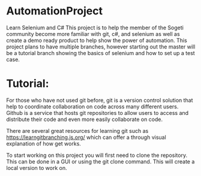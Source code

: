 # AutomationProject
Learn Selenium and C#
This project is to help the member of the Sogeti community become more familiar with git, c#, and selenium as well as create a demo ready product to help show the power of automation.
This project plans to have multiple branches, however starting out the master will be a tutorial branch showing the basics of selenium and how to set up a test case. 

# Tutorial:
For those who have not used git before, git is a version control solution that help to coordinate collaboration on code across many different users. Github is a service that hosts git repositories to allow users to access and distribute their code and even more easily collaborate on code. 

There are several great resources for learning git such as https://learngitbranching.js.org/ which can offer a through visual explanation of how get works. 

To start working on this project you will first need to clone the repository. This can be done in a GUI or using the git clone <url> command. This will create a local version to work on. 
